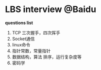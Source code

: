 # LBS interview @Baidu
**questions list**  
 
 1. TCP 三次握手，四次挥手
 2. Socket通信
 3. linux命令
 4. 指针常数，常量指针 
 5. 数据结构，算法   排序，运行复杂度等
 6. 密码学
